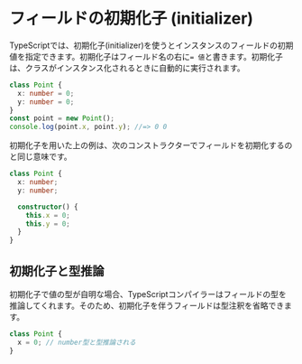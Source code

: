 # フィールドの初期化子 \(initializer\)

TypeScriptでは、初期化子\(initializer\)を使うとインスタンスのフィールドの初期値を指定できます。初期化子はフィールド名の右に`= 値`と書きます。初期化子は、クラスがインスタンス化されるときに自動的に実行されます。

```typescript
class Point {
  x: number = 0;
  y: number = 0;
}
const point = new Point();
console.log(point.x, point.y); //=> 0 0
```

初期化子を用いた上の例は、次のコンストラクターでフィールドを初期化するのと同じ意味です。

```typescript
class Point {
  x: number;
  y: number;

  constructor() {
    this.x = 0;
    this.y = 0;
  }
}
```

## 初期化子と型推論

初期化子で値の型が自明な場合、TypeScriptコンパイラーはフィールドの型を推論してくれます。そのため、初期化子を伴うフィールドは型注釈を省略できます。

```typescript
class Point {
  x = 0; // number型と型推論される
}
```



